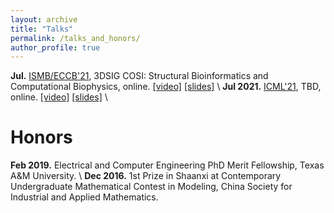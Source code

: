 ```yaml
---
layout: archive
title: "Talks"
permalink: /talks_and_honors/
author_profile: true
---
```

**Jul.** [ISMB/ECCB'21](https://www.iscb.org/cms_addon/conferences/ismbeccb2021/tracks/3dsig), 3DSIG COSI: Structural Bioinformatics and Computational Biophysics, online. [[video]]() [[slides]]() \\
**Jul 2021.** [ICML'21](https://icml.cc/Conferences/2021), TBD, online. [[video]](https://recorder-v3.slideslive.com/?share=39319&s=4366fe70-48a4-4f2c-952b-2a7ca56d48bf) [[slides]](https://yyou1996.github.io/files/icml2021_graphcl_automated_slides.pdf) \\
<br />


Honors
=====
**Feb 2019.** Electrical and Computer Engineering PhD Merit Fellowship, Texas A&M University. \\
**Dec 2016.** 1st Prize in Shaanxi at Contemporary Undergraduate Mathematical Contest in Modeling, China Society for Industrial and Applied Mathematics.
